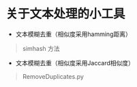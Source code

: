# 关于文本处理的小工具

- 文本模糊去重（相似度采用hamming距离）
> simhash 方法

- 文本模糊去重（相似度采用Jaccard相似度）
> RemoveDuplicates.py
